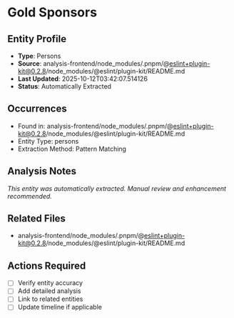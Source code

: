 # Gold Sponsors

## Entity Profile
- **Type**: Persons
- **Source**: analysis-frontend/node_modules/.pnpm/@eslint+plugin-kit@0.2.8/node_modules/@eslint/plugin-kit/README.md
- **Last Updated**: 2025-10-12T03:42:07.514126
- **Status**: Automatically Extracted

## Occurrences
- Found in: analysis-frontend/node_modules/.pnpm/@eslint+plugin-kit@0.2.8/node_modules/@eslint/plugin-kit/README.md
- Entity Type: persons
- Extraction Method: Pattern Matching

## Analysis Notes
*This entity was automatically extracted. Manual review and enhancement recommended.*

## Related Files
- analysis-frontend/node_modules/.pnpm/@eslint+plugin-kit@0.2.8/node_modules/@eslint/plugin-kit/README.md

## Actions Required
- [ ] Verify entity accuracy
- [ ] Add detailed analysis
- [ ] Link to related entities
- [ ] Update timeline if applicable

